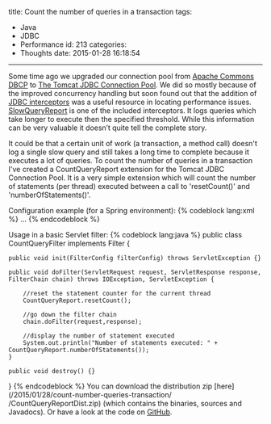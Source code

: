 title: Count the number of queries in a transaction
tags:
  - Java
  - JDBC
  - Performance
id: 213
categories:
  - Thoughts
date: 2015-01-28 16:18:54
---

Some time ago we upgraded our connection pool from [Apache Commons DBCP](http://commons.apache.org/dbcp/) to [The Tomcat JDBC Connection Pool](http://tomcat.apache.org/tomcat-7.0-doc/jdbc-pool.html). We did so mostly because of the improved concurrency handling but soon found out that the addition of [JDBC interceptors](http://tomcat.apache.org/tomcat-7.0-doc/jdbc-pool.html#JDBC_interceptors) was a useful resource in locating performance issues.
[SlowQueryReport](http://tomcat.apache.org/tomcat-7.0-doc/jdbc-pool.html#org.apache.tomcat.jdbc.pool.interceptor.SlowQueryReport) is one of the included interceptors. It logs queries which take longer to execute then the specified threshold. 
While this information can be very valuable it doesn’t quite tell the complete story.

<!-- more-->

It could be that a certain unit of work (a transaction, a method call) doesn't log a single slow query and still takes a long time to complete because it executes a lot of queries. To count the number of queries in a transaction I've created a CountQueryReport extension for the Tomcat JDBC Connection Pool. It is a very simple extension which will count the number of statements (per thread) executed between a call to 'resetCount()' and 'numberOfStatements()'.

Configuration example (for a Spring environment):
{% codeblock lang:xml %}
<bean id="myDataSource" class="org.apache.tomcat.jdbc.pool.DataSource">
    ...
    <!-- Log queries -->
    <property name="jdbcInterceptors" value="net.solidsyntax.jdbc.pool.interceptor.CountQueryReport" />
</bean>
{% endcodeblock %}

Usage in a basic Servlet filter:
{% codeblock lang:java %}
public class CountQueryFilter implements Filter {

    public void init(FilterConfig filterConfig) throws ServletException {}

    public void doFilter(ServletRequest request, ServletResponse response, FilterChain chain) throws IOException, ServletException {

        //reset the statement counter for the current thread
        CountQueryReport.resetCount();

        //go down the filter chain
        chain.doFilter(request,response);

        //display the number of statement executed
        System.out.println("Number of statements executed: " + CountQueryReport.numberOfStatements());
    }

    public void destroy() {}

}
{% endcodeblock %}
You can download the distribution zip [here](/2015/01/28/count-number-queries-transaction/
/CountQueryReportDist.zip) (which contains the binaries, sources and Javadocs).
Or have a look at the code on [GitHub](https://github.com/SolidSyntax/CountQueryReport).